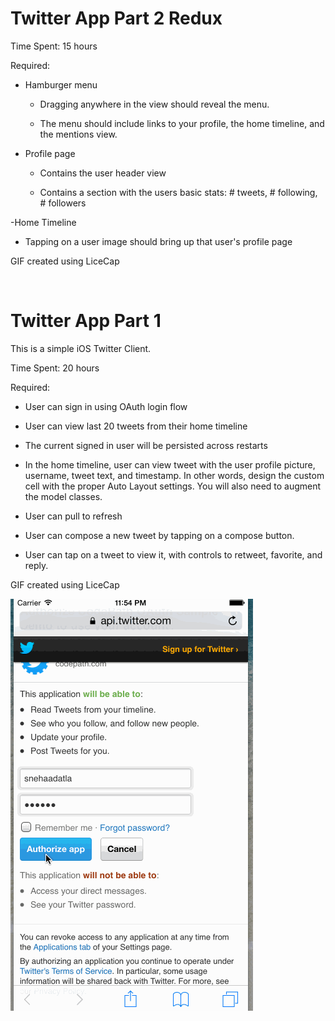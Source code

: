 Twitter App Part 2 Redux
========

Time Spent: 15 hours

Required:

- Hamburger menu

  - Dragging anywhere in the view should reveal the menu.

  - The menu should include links to your profile, the home timeline, and the mentions view.

- Profile page

  - Contains the user header view
  
  - Contains a section with the users basic stats: # tweets, # following, # followers

-Home Timeline

  - Tapping on a user image should bring up that user's profile page

GIF created using LiceCap

<img src="" />

Twitter App Part 1
========

This is a simple iOS Twitter Client.

Time Spent: 20 hours

Required:

- User can sign in using OAuth login flow

- User can view last 20 tweets from their home timeline

- The current signed in user will be persisted across restarts

- In the home timeline, user can view tweet with the user profile picture, username, tweet text, and timestamp. In other words, design the custom cell with the proper Auto Layout settings. You will also need to augment the model classes. 

- User can pull to refresh

- User can compose a new tweet by tapping on a compose button.

- User can tap on a tweet to view it, with controls to retweet, favorite, and reply. 


GIF created using LiceCap

<img src="https://github.com/sdatla/Twitter-/blob/master/hw3_2.gif" />
